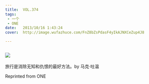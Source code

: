 ```yaml
---
title:	VOL.374
tags:
 - 一个
 - ONE
date:	2013/10/16 1:43:24
cover:	http://image.wufazhuce.com/FnZ8bZsPdasF4yIkAJNXCeZup4J8

---
```

![](http://image.wufazhuce.com/FnZ8bZsPdasF4yIkAJNXCeZup4J8)
---

旅行是消除无知和仇恨的最好方法。by 马克·吐温
 
Reprinted from ONE
